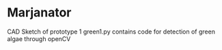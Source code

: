 # Marjanator

CAD Sketch of prototype 1
green1.py contains code for detection of green algae through openCV

